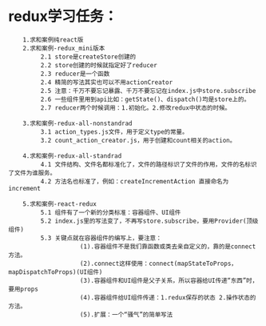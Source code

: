 # redux学习任务：
		1.求和案例纯react版
		2.求和案例-redux_mini版本
			 2.1 store是createStore创建的
			 2.2 store创建的时候就指定好了reducer
			 2.3 reducer是一个函数
			 2.4 精简的写法其实也可以不用actionCreator
			 2.5 注意：千万不要忘记暴露、千万不要忘记在index.js中store.subscribe
			 2.6 一些组件里用到api比如：getState()、dispatch()均是store上的。
			 2.7 reducer两个时候调用：1.初始化。2.修改redux中状态的时候。

		3.求和案例-redux-all-nonstandrad
			 3.1 action_types.js文件，用于定义type的常量。
			 3.2 count_action_creator.js，用于创建和count相关的action。

		4.求和案例-redux-all-standrad
			 4.1 文件结构、文件名都标准化了，文件的路径标识了文件的作用，文件的名标识了文件为谁服务。
			 4.2 方法名也标准了，例如：createIncrementAction 直接命名为 increment
		
		5.求和案例-react-redux
			 5.1 组件有了一个新的分类标准：容器组件、UI组件
			 5.2 index.js里的写法变了，不再写store.subscribe，要用Provider(顶级组件)
			 5.3 关键点就在容器组件的编写上，要注意：
			 			(1).容器组件不是我们靠函数或类去亲自定义的，靠的是connect方法。
						(2).connect这样使用：connect(mapStateToProps，mapDispatchToProps)(UI组件)
						(3).容器组件和UI组件是父子关系，所以容器给UI传递“东西”时，要用props
						(4).容器组件给UI组件传递：1.redux保存的状态 2.操作状态的方法。
						(5).扩展：一个“骚气”的简单写法

